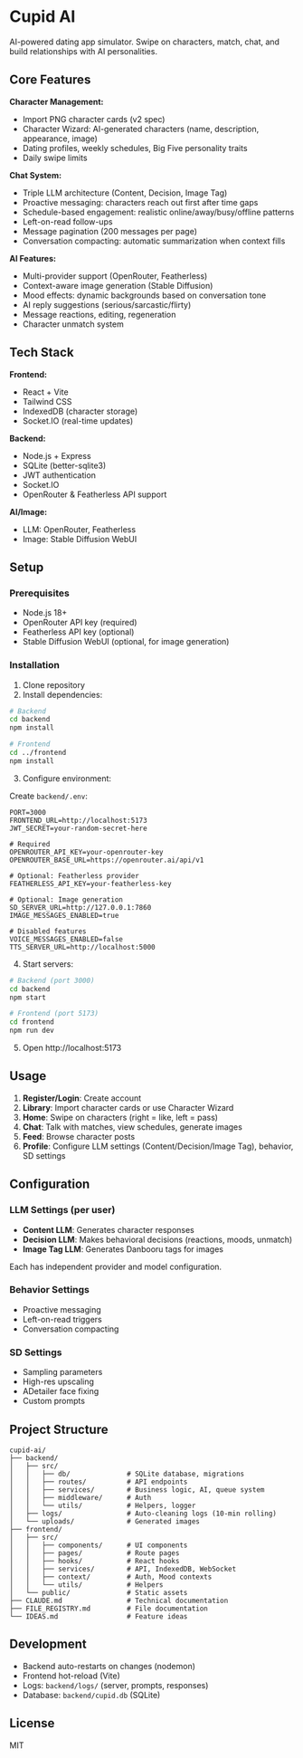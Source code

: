 # Cupid AI

AI-powered dating app simulator. Swipe on characters, match, chat, and build relationships with AI personalities.

## Core Features

**Character Management:**
- Import PNG character cards (v2 spec)
- Character Wizard: AI-generated characters (name, description, appearance, image)
- Dating profiles, weekly schedules, Big Five personality traits
- Daily swipe limits

**Chat System:**
- Triple LLM architecture (Content, Decision, Image Tag)
- Proactive messaging: characters reach out first after time gaps
- Schedule-based engagement: realistic online/away/busy/offline patterns
- Left-on-read follow-ups
- Message pagination (200 messages per page)
- Conversation compacting: automatic summarization when context fills

**AI Features:**
- Multi-provider support (OpenRouter, Featherless)
- Context-aware image generation (Stable Diffusion)
- Mood effects: dynamic backgrounds based on conversation tone
- AI reply suggestions (serious/sarcastic/flirty)
- Message reactions, editing, regeneration
- Character unmatch system

## Tech Stack

**Frontend:**
- React + Vite
- Tailwind CSS
- IndexedDB (character storage)
- Socket.IO (real-time updates)

**Backend:**
- Node.js + Express
- SQLite (better-sqlite3)
- JWT authentication
- Socket.IO
- OpenRouter & Featherless API support

**AI/Image:**
- LLM: OpenRouter, Featherless
- Image: Stable Diffusion WebUI

## Setup

### Prerequisites
- Node.js 18+
- OpenRouter API key (required)
- Featherless API key (optional)
- Stable Diffusion WebUI (optional, for image generation)

### Installation

1. Clone repository
2. Install dependencies:
```bash
# Backend
cd backend
npm install

# Frontend
cd ../frontend
npm install
```

3. Configure environment:

Create `backend/.env`:
```env
PORT=3000
FRONTEND_URL=http://localhost:5173
JWT_SECRET=your-random-secret-here

# Required
OPENROUTER_API_KEY=your-openrouter-key
OPENROUTER_BASE_URL=https://openrouter.ai/api/v1

# Optional: Featherless provider
FEATHERLESS_API_KEY=your-featherless-key

# Optional: Image generation
SD_SERVER_URL=http://127.0.0.1:7860
IMAGE_MESSAGES_ENABLED=true

# Disabled features
VOICE_MESSAGES_ENABLED=false
TTS_SERVER_URL=http://localhost:5000
```

4. Start servers:
```bash
# Backend (port 3000)
cd backend
npm start

# Frontend (port 5173)
cd frontend
npm run dev
```

5. Open http://localhost:5173

## Usage

1. **Register/Login**: Create account
2. **Library**: Import character cards or use Character Wizard
3. **Home**: Swipe on characters (right = like, left = pass)
4. **Chat**: Talk with matches, view schedules, generate images
5. **Feed**: Browse character posts
6. **Profile**: Configure LLM settings (Content/Decision/Image Tag), behavior, SD settings

## Configuration

### LLM Settings (per user)
- **Content LLM**: Generates character responses
- **Decision LLM**: Makes behavioral decisions (reactions, moods, unmatch)
- **Image Tag LLM**: Generates Danbooru tags for images

Each has independent provider and model configuration.

### Behavior Settings
- Proactive messaging
- Left-on-read triggers
- Conversation compacting

### SD Settings
- Sampling parameters
- High-res upscaling
- ADetailer face fixing
- Custom prompts

## Project Structure

```
cupid-ai/
├── backend/
│   ├── src/
│   │   ├── db/              # SQLite database, migrations
│   │   ├── routes/          # API endpoints
│   │   ├── services/        # Business logic, AI, queue system
│   │   ├── middleware/      # Auth
│   │   └── utils/           # Helpers, logger
│   ├── logs/                # Auto-cleaning logs (10-min rolling)
│   └── uploads/             # Generated images
├── frontend/
│   ├── src/
│   │   ├── components/      # UI components
│   │   ├── pages/           # Route pages
│   │   ├── hooks/           # React hooks
│   │   ├── services/        # API, IndexedDB, WebSocket
│   │   ├── context/         # Auth, Mood contexts
│   │   └── utils/           # Helpers
│   └── public/              # Static assets
├── CLAUDE.md                # Technical documentation
├── FILE_REGISTRY.md         # File documentation
└── IDEAS.md                 # Feature ideas
```

## Development

- Backend auto-restarts on changes (nodemon)
- Frontend hot-reload (Vite)
- Logs: `backend/logs/` (server, prompts, responses)
- Database: `backend/cupid.db` (SQLite)

## License

MIT
